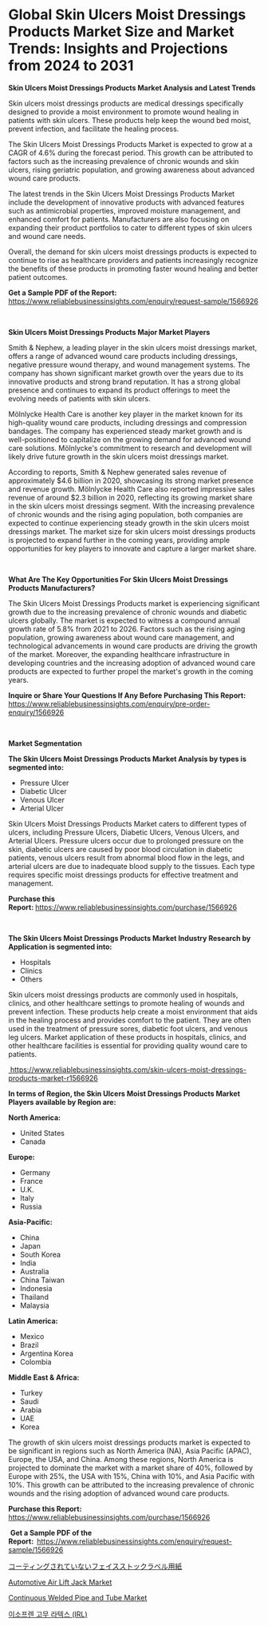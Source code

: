 <p><h1>Global Skin Ulcers Moist Dressings Products Market Size and Market Trends: Insights and Projections from 2024 to 2031</h1></p><p><strong>Skin Ulcers Moist Dressings Products Market Analysis and Latest Trends</strong></p>
<p><p>Skin ulcers moist dressings products are medical dressings specifically designed to provide a moist environment to promote wound healing in patients with skin ulcers. These products help keep the wound bed moist, prevent infection, and facilitate the healing process.</p><p>The Skin Ulcers Moist Dressings Products Market is expected to grow at a CAGR of 4.6% during the forecast period. This growth can be attributed to factors such as the increasing prevalence of chronic wounds and skin ulcers, rising geriatric population, and growing awareness about advanced wound care products.</p><p>The latest trends in the Skin Ulcers Moist Dressings Products Market include the development of innovative products with advanced features such as antimicrobial properties, improved moisture management, and enhanced comfort for patients. Manufacturers are also focusing on expanding their product portfolios to cater to different types of skin ulcers and wound care needs.</p><p>Overall, the demand for skin ulcers moist dressings products is expected to continue to rise as healthcare providers and patients increasingly recognize the benefits of these products in promoting faster wound healing and better patient outcomes.</p></p>
<p><strong>Get a Sample PDF of the Report:&nbsp;</strong> <a href="https://www.reliablebusinessinsights.com/enquiry/request-sample/1566926">https://www.reliablebusinessinsights.com/enquiry/request-sample/1566926</a></p>
<p>&nbsp;</p>
<p><strong>Skin Ulcers Moist Dressings Products Major Market Players</strong></p>
<p><p>Smith & Nephew, a leading player in the skin ulcers moist dressings market, offers a range of advanced wound care products including dressings, negative pressure wound therapy, and wound management systems. The company has shown significant market growth over the years due to its innovative products and strong brand reputation. It has a strong global presence and continues to expand its product offerings to meet the evolving needs of patients with skin ulcers.</p><p>Mölnlycke Health Care is another key player in the market known for its high-quality wound care products, including dressings and compression bandages. The company has experienced steady market growth and is well-positioned to capitalize on the growing demand for advanced wound care solutions. Mölnlycke's commitment to research and development will likely drive future growth in the skin ulcers moist dressings market.</p><p>According to reports, Smith & Nephew generated sales revenue of approximately $4.6 billion in 2020, showcasing its strong market presence and revenue growth. Mölnlycke Health Care also reported impressive sales revenue of around $2.3 billion in 2020, reflecting its growing market share in the skin ulcers moist dressings segment. With the increasing prevalence of chronic wounds and the rising aging population, both companies are expected to continue experiencing steady growth in the skin ulcers moist dressings market. The market size for skin ulcers moist dressings products is projected to expand further in the coming years, providing ample opportunities for key players to innovate and capture a larger market share.</p></p>
<p>&nbsp;</p>
<p><strong>What Are The Key Opportunities For Skin Ulcers Moist Dressings Products Manufacturers?</strong></p>
<p><p>The Skin Ulcers Moist Dressings Products market is experiencing significant growth due to the increasing prevalence of chronic wounds and diabetic ulcers globally. The market is expected to witness a compound annual growth rate of 5.8% from 2021 to 2026. Factors such as the rising aging population, growing awareness about wound care management, and technological advancements in wound care products are driving the growth of the market. Moreover, the expanding healthcare infrastructure in developing countries and the increasing adoption of advanced wound care products are expected to further propel the market's growth in the coming years.</p></p>
<p><strong>Inquire or Share Your Questions If Any Before Purchasing This Report:</strong> <a href="https://www.reliablebusinessinsights.com/enquiry/pre-order-enquiry/1566926">https://www.reliablebusinessinsights.com/enquiry/pre-order-enquiry/1566926</a></p>
<p>&nbsp;</p>
<p><strong>Market Segmentation</strong></p>
<p><strong>The Skin Ulcers Moist Dressings Products Market Analysis by types is segmented into:</strong></p>
<p><ul><li>Pressure Ulcer</li><li>Diabetic Ulcer</li><li>Venous Ulcer</li><li>Arterial Ulcer</li></ul></p>
<p><p>Skin Ulcers Moist Dressings Products Market caters to different types of ulcers, including Pressure Ulcers, Diabetic Ulcers, Venous Ulcers, and Arterial Ulcers. Pressure ulcers occur due to prolonged pressure on the skin, diabetic ulcers are caused by poor blood circulation in diabetic patients, venous ulcers result from abnormal blood flow in the legs, and arterial ulcers are due to inadequate blood supply to the tissues. Each type requires specific moist dressings products for effective treatment and management.</p></p>
<p><strong>Purchase this Report:&nbsp;</strong><a href="https://www.reliablebusinessinsights.com/purchase/1566926">https://www.reliablebusinessinsights.com/purchase/1566926</a></p>
<p>&nbsp;</p>
<p><strong>The Skin Ulcers Moist Dressings Products Market Industry Research by Application is segmented into:</strong></p>
<p><ul><li>Hospitals</li><li>Clinics</li><li>Others</li></ul></p>
<p><p>Skin ulcers moist dressings products are commonly used in hospitals, clinics, and other healthcare settings to promote healing of wounds and prevent infection. These products help create a moist environment that aids in the healing process and provides comfort to the patient. They are often used in the treatment of pressure sores, diabetic foot ulcers, and venous leg ulcers. Market application of these products in hospitals, clinics, and other healthcare facilities is essential for providing quality wound care to patients.</p></p>
<p><a href="https://www.reliablebusinessinsights.com/skin-ulcers-moist-dressings-products-market-r1566926">&nbsp;https://www.reliablebusinessinsights.com/skin-ulcers-moist-dressings-products-market-r1566926</a></p>
<p><strong>In terms of Region, the Skin Ulcers Moist Dressings Products Market Players available by Region are:</strong></p>
<p>
    <p> <strong> North America: </strong>
        <ul>
            <li>United States</li>
            <li>Canada</li>
        </ul>
        </p> 
    <p> <strong> Europe: </strong>
        <ul>
            <li>Germany</li>
            <li>France</li>
            <li>U.K.</li>
            <li>Italy</li>
            <li>Russia</li>
        </ul>
        </p> 
    <p> <strong> Asia-Pacific: </strong>
        <ul>
            <li>China</li>
            <li>Japan</li>
            <li>South Korea</li>
            <li>India</li>
            <li>Australia</li>
            <li>China Taiwan</li>
            <li>Indonesia</li>
            <li>Thailand</li>
            <li>Malaysia</li>
        </ul>
        </p> 
    <p> <strong> Latin America: </strong>
        <ul>
            <li>Mexico</li>
            <li>Brazil</li>
            <li>Argentina Korea</li>
            <li>Colombia</li>
        </ul>
        </p> 
    <p> <strong> Middle East & Africa: </strong>
        <ul>
            <li>Turkey</li>
            <li>Saudi</li>
            <li>Arabia</li>
            <li>UAE</li>
            <li>Korea</li>
        </ul>
    </p>
    </p>
<p><p>The growth of skin ulcers moist dressings products market is expected to be significant in regions such as North America (NA), Asia Pacific (APAC), Europe, the USA, and China. Among these regions, North America is projected to dominate the market with a market share of 40%, followed by Europe with 25%, the USA with 15%, China with 10%, and Asia Pacific with 10%. This growth can be attributed to the increasing prevalence of chronic wounds and the rising adoption of advanced wound care products.</p></p>
<p><strong>Purchase this Report: </strong><a href="https://www.reliablebusinessinsights.com/purchase/1566926">https://www.reliablebusinessinsights.com/purchase/1566926</a></p>
<p>&nbsp;<strong>Get a Sample PDF of the Report:&nbsp;&nbsp;</strong><a href="https://www.reliablebusinessinsights.com/enquiry/request-sample/1566926">https://www.reliablebusinessinsights.com/enquiry/request-sample/1566926</a></p>
<p><strong></strong></p>
<p><p><a href="https://github.com/nemesis2824/Market-Research-Report-List-1/blob/main/131457691856.md">コーティングされていないフェイスストックラベル用紙</a></p><p><a href="https://github.com/Valeridd446677/Market-Research-Report-List-1/blob/main/automotive-air-lift-jack-market.md">Automotive Air Lift Jack Market</a></p><p><a href="https://github.com/mabutironaldo/Market-Research-Report-List-4/blob/main/continuous-welded-pipe-and-tube-market.md">Continuous Welded Pipe and Tube Market</a></p><p><a href="https://github.com/langcat852024/Market-Research-Report-List-1/blob/main/676641284721.md">이소프렌 고무 라텍스 (IRL)</a></p></p>